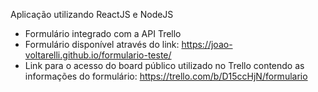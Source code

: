 Aplicação utilizando ReactJS e NodeJS

- Formulário integrado com a API Trello
- Formulário disponível através do link: https://joao-voltarelli.github.io/formulario-teste/
- Link para o acesso do board público utilizado no Trello contendo as informações do formulário: https://trello.com/b/D15ccHjN/formulario
